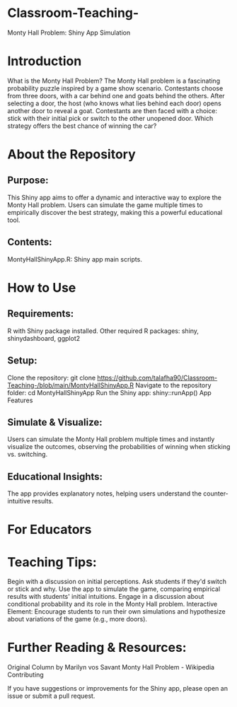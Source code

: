 # Classroom-Teaching-
Monty Hall Problem: Shiny App Simulation

# Introduction

What is the Monty Hall Problem?
The Monty Hall problem is a fascinating probability puzzle inspired by a game show scenario. Contestants choose from three doors, with a car behind one and goats behind the others. After selecting a door, the host (who knows what lies behind each door) opens another door to reveal a goat. Contestants are then faced with a choice: stick with their initial pick or switch to the other unopened door. Which strategy offers the best chance of winning the car?

# About the Repository

##  Purpose:
This Shiny app aims to offer a dynamic and interactive way to explore the Monty Hall problem. Users can simulate the game multiple times to empirically discover the best strategy, making this a powerful educational tool.

## Contents:

MontyHallShinyApp.R: Shiny app main scripts.

# How to Use

## Requirements:

R with Shiny package installed.
Other required R packages: shiny, shinydashboard, ggplot2

## Setup:

Clone the repository: git clone https://github.com/talafha90/Classroom-Teaching-/blob/main/MontyHallShinyApp.R
Navigate to the repository folder: cd MontyHallShinyApp
Run the Shiny app: shiny::runApp()
App Features

## Simulate & Visualize:
Users can simulate the Monty Hall problem multiple times and instantly visualize the outcomes, observing the probabilities of winning when sticking vs. switching.

## Educational Insights:
The app provides explanatory notes, helping users understand the counter-intuitive results.

# For Educators

# Teaching Tips:

Begin with a discussion on initial perceptions. Ask students if they'd switch or stick and why.
Use the app to simulate the game, comparing empirical results with students' initial intuitions.
Engage in a discussion about conditional probability and its role in the Monty Hall problem.
Interactive Element:
Encourage students to run their own simulations and hypothesize about variations of the game (e.g., more doors).

# Further Reading & Resources:

Original Column by Marilyn vos Savant
Monty Hall Problem - Wikipedia
Contributing

If you have suggestions or improvements for the Shiny app, please open an issue or submit a pull request.
